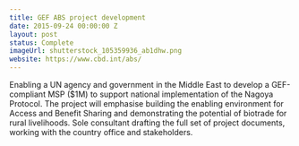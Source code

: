 ```yaml
---
title: GEF ABS project development
date: 2015-09-24 00:00:00 Z
layout: post
status: Complete
imageUrl: shutterstock_105359936_ab1dhw.png
website: https://www.cbd.int/abs/
---
```


Enabling a UN agency and government in the Middle East to develop a GEF-compliant MSP ($1M) to support national implementation of the Nagoya Protocol. The project will emphasise building the enabling environment for Access and Benefit Sharing and demonstrating the potential of biotrade for rural livelihoods. Sole consultant drafting the full set of project documents, working with the country office and stakeholders.

